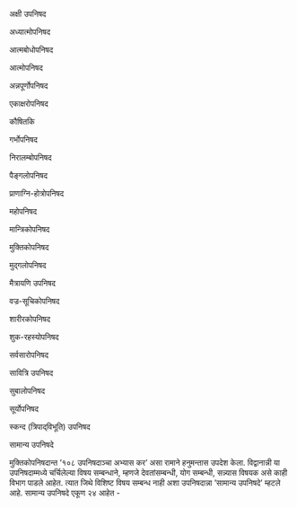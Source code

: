 अक्षी उपनिषद  
  
अध्यात्मोपनिषद  
  
आत्मबोधोपनिषद  
  
आत्मोपनिषद  
  
अन्नपूर्णोपनिषद  
  
एकाक्षरोपनिषद  
  
कौषितकि  
  
गर्भोपनिषद  
  
निरालम्बोपनिषद  
  
पैङ्गलोपनिषद  
  
प्राणाग्नि-होत्रोपनिषद  
  
महोपनिषद  
  
मान्त्रिकोपनिषद  
  
मुक्तिकोपनिषद  
  
मुद्गलोपनिषद  
  
मैत्रायणि उपनिषद  
  
वज्र-सूचिकोपनिषद  
  
शारीरकोपनिषद  
  
शुक-रहस्योपनिषद  
  
सर्वसारोपनिषद  
  
सावित्रि उपनिषद  
  
सुबालोपनिषद  
  
सूर्योपनिषद  
  
स्कन्द (त्रिपाद्‌विभूति) उपनिषद  
  
  
सामान्य उपनिषदे  
  
मुक्तिकोपनिषदान्त ’१०८ उपनिषदाञ्चा अभ्यास कर’ असा रामाने हनुमन्तास उपदेश केला. विद्वानान्नी या उपनिषदाम्मध्ये चर्चिलेल्या विषय सम्बन्धाने, म्हणजे देवतांसम्बन्धी, योग सम्बन्धी, सन्न्यास विषयक असे काही विभाग पाडले आहेत. त्यात जिथे विशिष्ट विषय सम्बन्ध नाही अशा उपनिषदान्ना ’सामान्य उपनिषदे’ म्हटले आहे. सामान्य उपनिषदे एकूण २४ आहेत -

